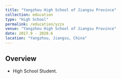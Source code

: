 ```yaml
---
title: "Yangzhou High School of Jiangsu Province"
collection: education
type: "High School"
permalink: /education/yzzx
venue: "Yangzhou High School of Jiangsu Province"
date: 2017.9 - 2020.6 
location: "Yangzhou, Jiangsu, China"
---
```

## Overview

* High School Student.
